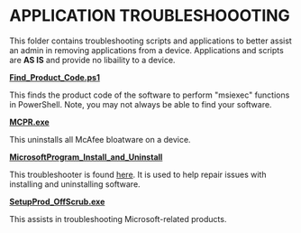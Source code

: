 <h1>APPLICATION TROUBLESHOOOTING</h1>
<p>This folder contains troubleshooting scripts and applications to better assist an admin in removing applications from a device. Applications and scripts are <b>AS IS</b> and provide no libaility to a device.</p>

[**Find_Product_Code.ps1**](https://github.com/j0shbl0ck/Intune_Deployment/blob/master/Application%20Troubleshooting/Find_Product_Code.ps1)

This finds the product code of the software to perform "msiexec" functions in PowerShell. Note, you may not always be able to find your software.

[**MCPR.exe**](https://github.com/j0shbl0ck/Intune_Deployment/blob/master/Application%20Troubleshooting/MCPR.exe)

This uninstalls all McAfee bloatware on a device. 

[**MicrosoftProgram_Install_and_Uninstall**](https://github.com/j0shbl0ck/Intune_Deployment/blob/master/Application%20Troubleshooting/MicrosoftProgram_Install_and_Uninstall.meta.diagcab)

This troubleshooter is found [here](https://support.microsoft.com/en-us/topic/fix-problems-that-block-programs-from-being-installed-or-removed-cca7d1b6-65a9-3d98-426b-e9f927e1eb4d). It is used to help repair issues with installing and uninstalling software.

[**SetupProd_OffScrub.exe**](https://github.com/j0shbl0ck/Intune_Deployment/blob/master/Application%20Troubleshooting/SetupProd_OffScrub.exe)

This assists in troubleshooting Microsoft-related products.
